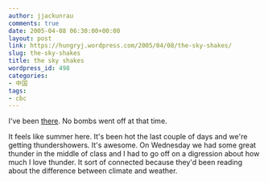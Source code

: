 ```yaml
---
author: jjackunrau
comments: true
date: 2005-04-08 06:30:00+00:00
layout: post
link: https://hungryj.wordpress.com/2005/04/08/the-sky-shakes/
slug: the-sky-shakes
title: the sky shakes
wordpress_id: 498
categories:
- 中国
tags:
- cbc
---
```


I've been [there](http://www.cbc.ca/cp/world/050407/w040776.html).  No bombs went off at that time.
  

  
It feels like summer here.  It's been hot the last couple of days and we're getting thundershowers.  It's awesome.  On Wednesday we had some great thunder in the middle of class and I had to go off on a digression about how much I love thunder.  It sort of connected because they'd been reading about the difference between climate and weather.
